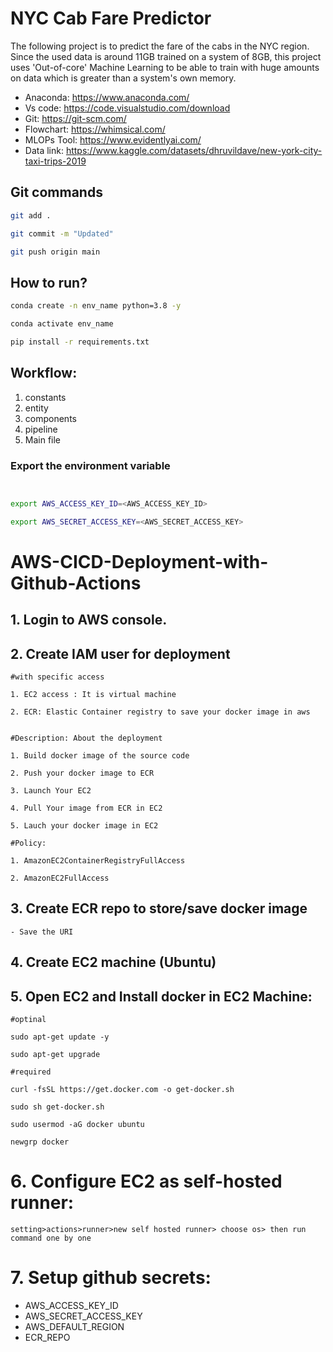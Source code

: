 # NYC Cab Fare Predictor

The following project is to predict the fare of the cabs in the NYC region. Since the used data is around 11GB trained on a system of 8GB, this project uses 'Out-of-core' Machine Learning to be able to train with huge amounts on data which is greater than a system's own memory.


- Anaconda: https://www.anaconda.com/
- Vs code: https://code.visualstudio.com/download
- Git: https://git-scm.com/
- Flowchart: https://whimsical.com/
- MLOPs Tool: https://www.evidentlyai.com/
- Data link: https://www.kaggle.com/datasets/dhruvildave/new-york-city-taxi-trips-2019


## Git commands

```bash
git add .

git commit -m "Updated"

git push origin main
```


## How to run?

```bash
conda create -n env_name python=3.8 -y
```

```bash
conda activate env_name
```

```bash
pip install -r requirements.txt
```

## Workflow:

1. constants
2. entity
3. components
4. pipeline
5. Main file



### Export the  environment variable
```bash


export AWS_ACCESS_KEY_ID=<AWS_ACCESS_KEY_ID>

export AWS_SECRET_ACCESS_KEY=<AWS_SECRET_ACCESS_KEY>


```


# AWS-CICD-Deployment-with-Github-Actions

## 1. Login to AWS console.

## 2. Create IAM user for deployment

	#with specific access

	1. EC2 access : It is virtual machine

	2. ECR: Elastic Container registry to save your docker image in aws


	#Description: About the deployment

	1. Build docker image of the source code

	2. Push your docker image to ECR

	3. Launch Your EC2 

	4. Pull Your image from ECR in EC2

	5. Lauch your docker image in EC2

	#Policy:

	1. AmazonEC2ContainerRegistryFullAccess

	2. AmazonEC2FullAccess

	
## 3. Create ECR repo to store/save docker image
    - Save the URI

	
## 4. Create EC2 machine (Ubuntu) 

## 5. Open EC2 and Install docker in EC2 Machine:
	
	
	#optinal

	sudo apt-get update -y

	sudo apt-get upgrade
	
	#required

	curl -fsSL https://get.docker.com -o get-docker.sh

	sudo sh get-docker.sh

	sudo usermod -aG docker ubuntu

	newgrp docker
	
# 6. Configure EC2 as self-hosted runner:
    setting>actions>runner>new self hosted runner> choose os> then run command one by one


# 7. Setup github secrets:

   - AWS_ACCESS_KEY_ID
   - AWS_SECRET_ACCESS_KEY
   - AWS_DEFAULT_REGION
   - ECR_REPO

    


